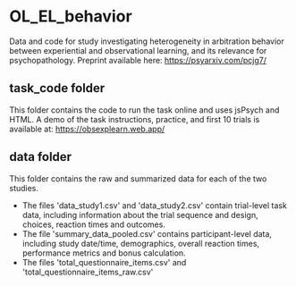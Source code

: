 # OL_EL_behavior
Data and code for study investigating heterogeneity in arbitration behavior between experiential and observational learning, and its relevance for psychopathology. Preprint available here: https://psyarxiv.com/pcjg7/

## task_code folder
This folder contains the code to run the task online and uses jsPsych and HTML. A demo of the task instructions, practice, and first 10 trials is available at: https://obsexplearn.web.app/

## data folder
This folder contains the raw and summarized data for each of the two studies.
- The files 'data_study1.csv' and 'data_study2.csv' contain trial-level task data, including information about the trial sequence and design, choices, reaction times and outcomes.
- The file 'summary_data_pooled.csv' contains participant-level data, including study date/time, demographics, overall reaction times, performance metrics and bonus calculation.
- The files 'total_questionnaire_items.csv' and 'total_questionnaire_items_raw.csv'


